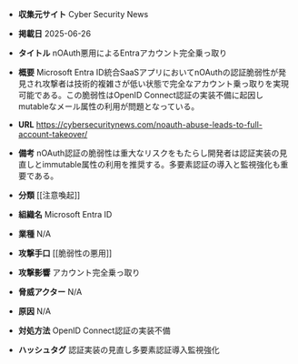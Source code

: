 - **収集元サイト**
Cyber Security News

- **掲載日**
2025-06-26

- **タイトル**
nOAuth悪用によるEntraアカウント完全乗っ取り

- **概要**
Microsoft Entra ID統合SaaSアプリにおいてnOAuthの認証脆弱性が発見され攻撃者は技術的複雑さが低い状態で完全なアカウント乗っ取りを実現可能である。この脆弱性はOpenID Connect認証の実装不備に起因しmutableなメール属性の利用が問題となっている。

- **URL**
https://cybersecuritynews.com/noauth-abuse-leads-to-full-account-takeover/

- **備考**
nOAuth認証の脆弱性は重大なリスクをもたらし開発者は認証実装の見直しとimmutable属性の利用を推奨する。多要素認証の導入と監視強化も重要である。

- **分類**
[[注意喚起]]

- **組織名**
Microsoft Entra ID

- **業種**
N/A

- **攻撃手口**
[[脆弱性の悪用]]

- **攻撃影響**
アカウント完全乗っ取り

- **脅威アクター**
N/A

- **原因**
N/A

- **対処方法**
OpenID Connect認証の実装不備

- **ハッシュタグ**
認証実装の見直し多要素認証導入監視強化
